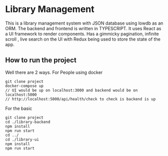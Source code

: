 # Library Management

This is a library management system with JSON database using lowdb as an ORM. The backend and frontend is written in TYPESCRIPT. It uses React as a UI framework to render components. Has a gimmicky pagination, infinite scroll , live search on the UI with Redux being used to store the state of the app.

## How to run the project

Well there are 2 ways. For People using docker

```
git clone project
docker-compose up
// UI would be up on localhost:3000 and backend would be on localhost:5000
// http://localhost:5000/api/health/check to check is backend is up
```

For the basic

```
git clone project
cd ./library-backend
npm install 
npm run start
cd ../
cd ./library-ui
npm install
npm run start
```